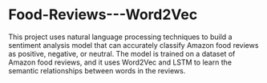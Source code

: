 # Food-Reviews---Word2Vec
This project uses natural language processing techniques to build a sentiment analysis model that can accurately classify Amazon food reviews as positive, negative, or neutral. The model is trained on a dataset of Amazon food reviews, and it uses Word2Vec and LSTM to learn the semantic relationships between words in the reviews.
